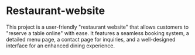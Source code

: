 # Restaurant-website
This project is a user-friendly "restaurant website" that allows customers to "reserve a table online" with ease. It features a seamless booking system, a detailed menu page, a contact page for inquiries, and a well-designed interface for an enhanced dining experience.  
